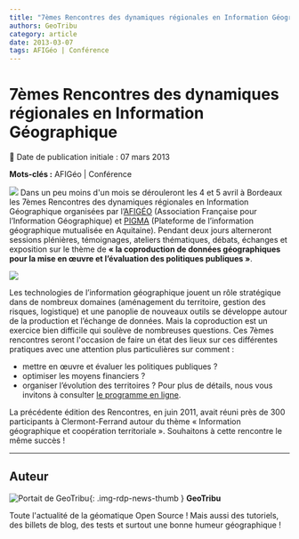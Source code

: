 ```yaml
---
title: "7èmes Rencontres des dynamiques régionales en Information Géographique"
authors: GeoTribu
category: article
date: 2013-03-07
tags: AFIGéo | Conférence
---
```


# 7èmes Rencontres des dynamiques régionales en Information Géographique


:calendar: Date de publication initiale : 07 mars 2013

**Mots-clés :** AFIGéo | Conférence


![](https://cdn.geotribu.fr/img/logos-icones/divers/News.png) Dans un peu moins d'un mois se dérouleront les 4 et 5 avril à Bordeaux les 7èmes Rencontres des dynamiques régionales en Information Géographique organisées par l’[AFIGÉO](http://www.afigeo.asso.fr/) (Association Française pour l’Information Géographique) et [PIGMA](https://www.pigma.org/) (Plateforme de l’information géographique mutualisée en Aquitaine). Pendant deux jours alterneront sessions plénières, témoignages, ateliers thématiques, débats, échanges et exposition sur le thème de **« la coproduction de données géographiques pour la mise en œuvre et l’évaluation des politiques publiques »**.

![](https://www.pigma.org/image/image_gallery?uuid=6dc45ccc-9c3c-4e6b-9fbf-1c77cfcdcc81&groupId=10157&t=1359726360353)

Les technologies de l’information géographique jouent un rôle stratégique dans de nombreux domaines (aménagement du territoire, gestion des risques, logistique) et une panoplie de nouveaux outils se développe autour de la production et l’échange de données. Mais la coproduction est un exercice bien difficile qui soulève de nombreuses questions. Ces 7èmes rencontres seront l'occasion de faire un état des lieux sur ces différentes pratiques avec une attention plus particulières sur comment :

* mettre en œuvre et évaluer les politiques publiques ?
* optimiser les moyens financiers ?
* organiser l’évolution des territoires ?
Pour plus de détails, nous vous invitons à consulter [le programme en ligne](https://www.pigma.org/home/-/asset_publisher/Ti0C/content/le-programme-detaille-des-7emes-rencontres-des-dynamiques-regionales-en-information-geographique?redirect=https%3A%2F%2Fwww.pigma.org%2Fhome%3Fp_p_id%3D101_INSTANCE_Ti0C%26p_p_lifecycle%3D0%26p_p_state%3Dnormal%26p_p_mode%3Dview%26p_p_col_id%3Dcolumn-2%26p_p_col_count%3D2).

La précédente édition des Rencontres, en juin 2011, avait réuni près de 300 participants à Clermont-Ferrand autour du thème « Information géographique et coopération territoriale ». Souhaitons à cette rencontre le même succès !




----

## Auteur

![Portait de GeoTribu](https://cdn.geotribu.fr/img/internal/charte/geotribu\_logo\_64x64.png){: .img-rdp-news-thumb }
**GeoTribu**

Toute l'actualité de la géomatique Open Source ! Mais aussi des tutoriels, des billets de blog, des tests et surtout une bonne humeur géographique !
